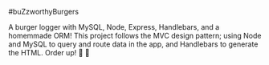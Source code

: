 #buZzworthyBurgers

A burger logger with MySQL, Node, Express, Handlebars, and a homemmade ORM! This project follows the MVC design pattern; using Node and MySQL to query and route data in the app, and Handlebars to generate the HTML. Order up! 🍔 🍟


